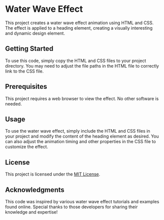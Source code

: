 # Water Wave Effect
This project creates a water wave effect animation using HTML and CSS. The effect is applied to a heading element, creating a visually interesting and dynamic design element.

## Getting Started
To use this code, simply copy the HTML and CSS files to your project directory. You may need to adjust the file paths in the HTML file to correctly link to the CSS file.

## Prerequisites
This project requires a web browser to view the effect. No other software is needed.

## Usage
To use the water wave effect, simply include the HTML and CSS files in your project and modify the content of the heading element as desired. You can also adjust the animation timing and other properties in the CSS file to customize the effect.

## License
This project is licensed under the [MIT License](https://opensource.org/license/mit/).

## Acknowledgments
This code was inspired by various water wave effect tutorials and examples found online. Special thanks to those developers for sharing their knowledge and expertise!
